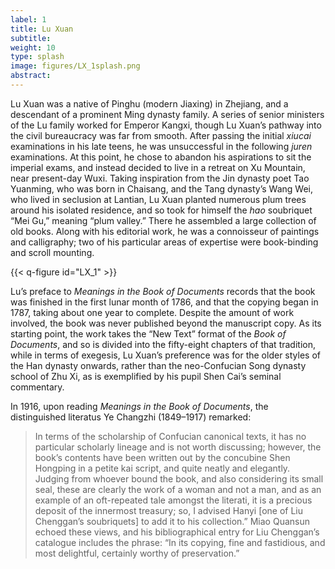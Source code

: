```yaml
---
label: 1
title: Lu Xuan
subtitle:
weight: 10
type: splash
image: figures/LX_1splash.png
abstract:
---
```


Lu Xuan was a native of Pinghu (modern Jiaxing) in Zhejiang, and a descendant of a prominent Ming dynasty family. A series of senior ministers of the Lu family worked for Emperor Kangxi, though Lu Xuan’s pathway into the civil bureaucracy was far from smooth. After passing the initial *xiucai* examinations in his late teens, he was unsuccessful in the following *juren* examinations. At this point, he chose to abandon his aspirations to sit the imperial exams, and instead decided to live in a retreat on Xu Mountain, near present-day Wuxi. Taking inspiration from the Jin dynasty poet Tao Yuanming, who was born in Chaisang, and the Tang dynasty’s Wang Wei, who lived in seclusion at Lantian, Lu Xuan planted numerous plum trees around his isolated residence, and so took for himself the *hao* soubriquet “Mei Gu,” meaning “plum valley.” There he assembled a large collection of old books. Along with his editorial work, he was a connoisseur of paintings and calligraphy; two of his particular areas of expertise were book-binding and scroll mounting.

{{< q-figure id="LX_1" >}}

Lu’s preface to *Meanings in the Book of Documents* records that the book was finished in the first lunar month of 1786, and that the copying began in 1787, taking about one year to complete. Despite the amount of work involved, the book was never published beyond the manuscript copy. As its starting point, the work takes the “New Text” format of the *Book of Documents*, and so is divided into the fifty-eight chapters of that tradition, while in terms of exegesis, Lu Xuan’s preference was for the older styles of the Han dynasty onwards, rather than the neo-Confucian Song dynasty school of Zhu Xi, as is exemplified by his pupil Shen Cai’s seminal commentary.

In 1916, upon reading *Meanings in the Book of Documents*, the distinguished literatus Ye Changzhi (1849–1917) remarked:

>In terms of the scholarship of Confucian canonical texts, it has no particular scholarly lineage and is not worth discussing; however, the book’s contents have been written out by the concubine Shen Hongping in a petite kai script, and quite neatly and elegantly. Judging from whoever bound the book, and also considering its small seal, these are clearly the work of a woman and not a man, and as an example of an oft-repeated tale amongst the literati, it is a precious deposit of the innermost treasury; so, I advised Hanyi [one of Liu Chenggan’s soubriquets] to add it to his collection.” Miao Quansun echoed these views, and his bibliographical entry for Liu Chenggan’s catalogue includes the phrase: “In its copying, fine and fastidious, and most delightful, certainly worthy of preservation.”
